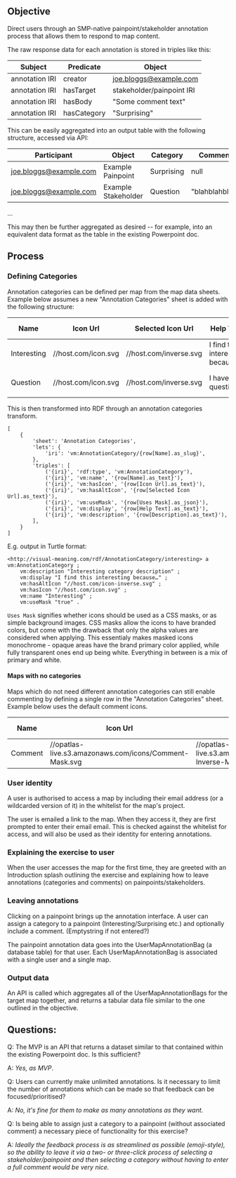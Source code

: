 ## Objective 

Direct users through an SMP-native painpoint/stakeholder annotation process that allows them to respond to map content. 

The raw response data for each annotation is stored in triples like this:

| Subject | Predicate | Object |
|---------|-----------|--------|
| annotation IRI | creator | joe.bloggs@example.com |
| annotation IRI | hasTarget | stakeholder/painpoint IRI |
| annotation IRI | hasBody | "Some comment text" |
| annotation IRI | hasCategory | "Surprising" |

This can be easily aggregated into an output table with the following structure, accessed via API:

| Participant | Object | Category | Comment |
|-------------|--------|----------|---------|
| joe.bloggs@example.com | Example Painpoint | Surprising | null |
| joe.bloggs@example.com | Example Stakeholder | Question | "blahblahblah" |
...

This may then be further aggregated as desired -- for example, into an equivalent data format as the table in the existing Powerpoint doc.

## Process

### Defining Categories

Annotation categories can be defined per map from the map data sheets.
Example below assumes a new "Annotation Categories" sheet is added with the following structure:

| Name | Icon Url | Selected Icon Url | Help Text | Uses Mask | Description |
|-------------|--------|----------|---------|---------|---------|
| Interesting | //host.com/icon.svg | //host.com/inverse.svg | I find this interesting because... | true | Interesting category description |
| Question | //host.com/icon.svg | //host.com/inverse.svg | I have a question... | 1 | Question category description |

This is then transformed into RDF through an annotation categories transform.

```
[
    {
        'sheet': 'Annotation Categories',
        'lets': {
            'iri': 'vm:AnnotationCategory/{row[Name].as_slug}',
        },
        'triples': [
            ('{iri}', 'rdf:type', 'vm:AnnotationCategory'),
            ('{iri}', 'vm:name', '{row[Name].as_text}'),
            ('{iri}', 'vm:hasIcon', '{row[Icon Url].as_text}'),
            ('{iri}', 'vm:hasAltIcon', '{row[Selected Icon Url].as_text}'),
            ('{iri}', 'vm:useMask', '{row[Uses Mask].as_json}'),
            ('{iri}', 'vm:display', '{row[Help Text].as_text}'),
            ('{iri}', 'vm:description', '{row[Description].as_text}'),
        ],
    }
]
```

E.g. output in Turtle format:
```
<http://visual-meaning.com/rdf/AnnotationCategory/interesting> a vm:AnnotationCategory ;
    vm:description "Interesting category description" ;
    vm:display "I find this interesting because…" ;
    vm:hasAltIcon "//host.com/icon-inverse.svg" ;
    vm:hasIcon "//host.com/icon.svg" ;
    vm:name "Interesting" ;
    vm:useMask "true" .
```

`Uses Mask` signifies whether icons should be used as a CSS masks, or as simple background images.
CSS masks allow the icons to have branded colors, but come with the drawback that only the alpha values are considered when applying. This essentialy makes masked icons monochrome - opaque areas have the brand primary color applied, while fully transparent ones end up being white. Everything in between is a mix of primary and white.

#### Maps with no categories

Maps which do not need different annotation categories can still enable commenting by defining a single row in the "Annotation Categories" sheet.
Example below uses the default comment icons.

| Name | Icon Url | Selected Icon Url | Help Text | Uses Mask | Description |
|-------------|--------|----------|---------|---------|---------|
| Comment | //opatlas-live.s3.amazonaws.com/icons/Comment-Mask.svg | //opatlas-live.s3.amazonaws.com/icons/Comment-Inverse-Mask.svg |  | true | The default comment category |

### User identity

A user is authorised to access a map by including their email address (or a wildcarded version of it) in the whitelist for the map's project.

The user is emailed a link to the map. When they access it, they are first prompted to enter their email email. This is checked against the whitelist for access, and will also be used as their identity for entering annotations.

### Explaining the exercise to user

When the user accesses the map for the first time, they are greeted with an Introduction splash outlining the exercise and explaining how to leave annotations (categories and comments) on painpoints/stakeholders.

### Leaving annotations

Clicking on a painpoint brings up the annotation interface. A user can assign a category to a painpoint (Interesting/Surprising etc.) and optionally include a comment. (Emptystring if not entered?)

The painpoint annotation data goes into the UserMapAnnotationBag (a database table) for that user. Each UserMapAnnotationBag is associated with a single user and a single map.

### Output data

An API is called which aggregates all of the UserMapAnnotationBags for the target map together, and returns a tabular data file similar to the one outlined in the objective. 

## Questions:

Q: The MVP is an API that returns a dataset similar to that contained within the existing Powerpoint doc. Is this sufficient? 

A: *Yes, as MVP*.

Q: Users can currently make unlimited annotations. Is it necessary to limit the number of annotations which can be made so that feedback can be focused/prioritised? 

A: *No, it's fine for them to make as many annotations as they want*.

Q: Is being able to assign just a category to a painpoint (without associated comment) a necessary piece of functionality for this exercise? 

A: *Ideally the feedback process is as streamlined as possible (emoji-style), so the ability to leave it via a two- or three-click process of selecting a stakeholder/painpoint and then selecting a category without having to enter a full comment would be very nice.*


